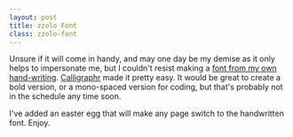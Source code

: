 ```yaml
---
layout: post
title: zzolo Font
class: zzolo-font
---
```


Unsure if it will come in handy, and may one day be my demise as it only helps to impersonate me, but I couldn't resist making a [font from my own hand-writing](https://github.com/zzolo/zzolo-font).  [Calligraphr](https://www.calligraphr.com/en/) made it pretty easy.  It would be great to create a bold version, or a mono-spaced version for coding, but that's probably not in the schedule any time soon.

I've added an easter egg that will make any page switch to the handwritten font.  Enjoy.
